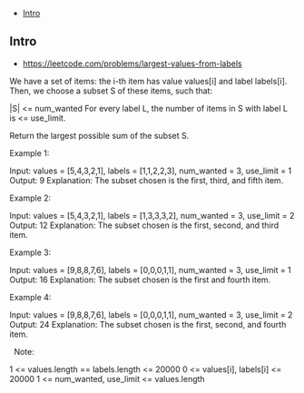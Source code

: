 - [Intro](#intro)

## Intro

- https://leetcode.com/problems/largest-values-from-labels

We have a set of items: the i-th item has value values[i] and label labels[i].
Then, we choose a subset S of these items, such that:

|S| <= num_wanted
For every label L, the number of items in S with label L is <= use_limit.

Return the largest possible sum of the subset S.
 

Example 1:

Input: values = [5,4,3,2,1], labels = [1,1,2,2,3], num_wanted = 3, use_limit = 1
Output: 9
Explanation: The subset chosen is the first, third, and fifth item.


Example 2:

Input: values = [5,4,3,2,1], labels = [1,3,3,3,2], num_wanted = 3, use_limit = 2
Output: 12
Explanation: The subset chosen is the first, second, and third item.


Example 3:

Input: values = [9,8,8,7,6], labels = [0,0,0,1,1], num_wanted = 3, use_limit = 1
Output: 16
Explanation: The subset chosen is the first and fourth item.


Example 4:

Input: values = [9,8,8,7,6], labels = [0,0,0,1,1], num_wanted = 3, use_limit = 2
Output: 24
Explanation: The subset chosen is the first, second, and fourth item.

 
Note:

1 <= values.length == labels.length <= 20000
0 <= values[i], labels[i] <= 20000
1 <= num_wanted, use_limit <= values.length




